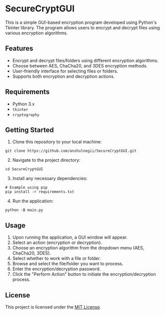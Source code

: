 # SecureCryptGUI

This is a simple GUI-based encryption program developed using Python's Tkinter library. The program allows users to encrypt and decrypt files using various encryption algorithms.

## Features

- Encrypt and decrypt files/folders using different encryption algorithms.
- Choose between AES, ChaCha20, and 3DES encryption methods.
- User-friendly interface for selecting files or folders.
- Supports both encryption and decryption actions.

## Requirements

- Python 3.x
- `tkinter`
- `cryptography`

## Getting Started

1. Clone this repository to your local machine:

```
git clone https://github.com/anshulnegii/SecureCryptGUI.git
```

2. Navigate to the project directory:

```
cd SecureCryptGUI
```

3. Install any necessary dependencies:

```
# Example using pip
pip install -r requirements.txt
```

4. Run the application:

```
python -B main.py
```

## Usage

1. Upon running the application, a GUI window will appear.
2. Select an action (encryption or decryption).
3. Choose an encryption algorithm from the dropdown menu (AES, ChaCha20, 3DES).
4. Select whether to work with a file or folder.
5. Browse and select the file/folder you want to process.
6. Enter the encryption/decryption password.
7. Click the "Perform Action" button to initiate the encryption/decryption process.

## License

This project is licensed under the [MIT License](LICENSE).
